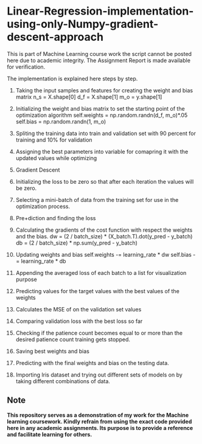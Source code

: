 # Linear-Regression-implementation-using-only-Numpy-gradient-descent-approach


This is part of Machine Learning course work the script cannot be posted here due to academic integrity. The Assignment Report is
made available for verification.


The implementation is explained here steps by step.

1) Taking the input samples and features for creating the weight and bias matrix
    n_s = X.shape[0]
    d_f = X.shape[1]
    m_o = y.shape[1]

2) Initializing the weight and bias matrix to set the starting point of the optimization algorithm
    self.weights = np.random.randn(d_f, m_o)*.05
    self.bias = np.random.randn(1, m_o)
    
3) Spliting the training data into train and validation set with 90 percent for training and 10% for validation

4) Assigning the best parameters into variable for comapring it with the updated values while optimizing

5) Gradient Descent

  1) Initializing the loss to be zero so that after each iteration the values will be zero.

  2) Selecting a mini-batch of data from the training set for use in the optimization process.

  3) Pre+diction and finding the loss

  4) Calculating the gradients of the cost function with respect the weights and the bias.
      dw = (2 / batch_size) * (X_batch.T).dot(y_pred - y_batch) 
      db = (2 / batch_size) * np.sum(y_pred - y_batch)
      
  5) Updating weights and bias
      self.weights -= learning_rate * dw
      self.bias -= learning_rate * db
      
  6) Appending the averaged loss of each batch to a list for visualization purpose

  7) Predicting values for the target values with the best values of the weights

  8) Calculates the MSE of on the validation set values

  9) Comparing validation loss with the best loss so far
          
  10) Checking if the patience count becomes equal to or more than the desired patience count training gets stopped.
  
  11) Saving best weights and bias
  
  12) Predicting with the final weights and bias on the testing data.

  13) Importing Iris dataset and trying out different sets of models on by taking different combinations of data.

## Note
**This repository serves as a demonstration of my work for the Machine learning coursework. Kindly refrain from using the exact code provided here in any academic assignments. Its purpose is to provide a reference and facilitate learning for others.**
